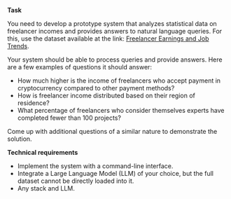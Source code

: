 **Task**

You need to develop a prototype system that analyzes statistical data on freelancer incomes and provides answers to natural language queries. For this, use the dataset available at the link: [Freelancer Earnings and Job Trends](https://www.kaggle.com/datasets/shohinurpervezshohan/freelancer-earnings-and-job-trends?select=freelancer_earnings_bd.csv).

Your system should be able to process queries and provide answers. Here are a few examples of questions it should answer:

*   How much higher is the income of freelancers who accept payment in cryptocurrency compared to other payment methods?
*   How is freelancer income distributed based on their region of residence?
*   What percentage of freelancers who consider themselves experts have completed fewer than 100 projects?

Come up with additional questions of a similar nature to demonstrate the solution.

**Technical requirements**

*   Implement the system with a command-line interface.
*   Integrate a Large Language Model (LLM) of your choice, but the full dataset cannot be directly loaded into it.
*   Any stack and LLM.